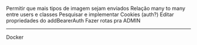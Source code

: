 Permitir que mais tipos de imagem sejam enviados
Relação many to many entre users e classes
Pesquisar e implementar Cookies (auth?)
Editar propriedades do addBearerAuth
Fazer rotas pra ADMIN

---

Docker
